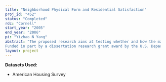 ```yaml
---
title: "Neighborhood Physical Form and Residential Satisfaction"
proj_id: "452"
status: "Completed"
rdc: "Cornell"
start_year: "2005"
end_year: "2006"
pi: "Yizhao N Yang"
abstract: "The proposed research aims at testing whether and how the major components of neighborhood physical form—density, mixture in land use and housing, interconnectedness of street network—impose any systematic influence on residents’ perception and rating of their residential environment as a place to live, and how such influence would vary across household subgroups. It will employ multivariate statistic method to perform cross-sectional analyses. It will make use of the individual-level information from the publicly available 2002 metro-version American Housing Survey (AHS) data and neighborhood and community level social and physical measures derived from multiple data sources including the 2000 decennial census, the 2000 Census Transportation Planning Package (CTPP), and local parcel-based land use Geographic Information System (GIS) data. However, linking the AHS data to other datasets proposed to use in this research requires the census tract identifier, which is only available in the internal version of the AHS data. Given the current availability of the internal AHS datasets at the Center for Economic Studies (CES), the project proposes using the tract identifiers from the 1994/1995 internal AHS datasets for the 13 MSAs surveyed in the 2002 metro-AHS for the purpose of merging files. 
Funded in part by a dissertation research grant award by the U.S. Department of Housing and Urban Development (HUD), the proposed research is anticipated to generate output that will not only inform policy makers but also benefit the U.S. Census Bureau in several areas. First, the proposed research will improve the understanding of the AHS data quality by conducting not only a careful examination of the AHS data itself but also an evaluation of the relationship between the AHS neighborhood measures and the neighborhood measures generated with other datasets. Second, analyses performed in this research will lead to potential improvement in data collection by identifying shortcomings in current AHS data collection and document new data collection needs, such as neighborhood attributes important to residential satisfaction but not currently surveyed in the AHS. Third, the resulting new dataset from merging the AHS with the neighborhood and community measures generated in this research will remain at the CES and be made available to other researchers. This new dataset will greatly enhance the utility of the AHS data in social science. And, fourth, the proposed research will yield summary statistics and coefficient estimates that go beyond those commonly released by the Census Bureau and enable a better understanding about Americans’ residential settings and residential experience."
layout: project
---
```


**Datasets Used:**

  - American Housing Survey 

